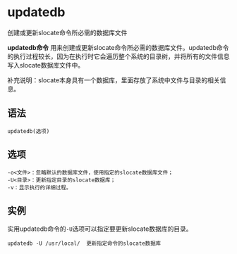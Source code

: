 # updatedb

创建或更新slocate命令所必需的数据库文件


**updatedb命令** 用来创建或更新slocate命令所必需的数据库文件。updatedb命令的执行过程较长，因为在执行时它会遍历整个系统的目录树，并将所有的文件信息写入slocate数据库文件中。

补充说明：slocate本身具有一个数据库，里面存放了系统中文件与目录的相关信息。

##  语法

```
updatedb(选项)
```

##  选项

```
-o<文件>：忽略默认的数据库文件，使用指定的slocate数据库文件；
-U<目录>：更新指定目录的slocate数据库；
-v：显示执行的详细过程。
```

##  实例

实用updatedb命令的`-U`选项可以指定要更新slocate数据库的目录。

```
updatedb -U /usr/local/  更新指定命令的slocate数据库
```


